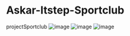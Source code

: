 # Askar-Itstep-Sportclub
projectSportclub
![image](https://user-images.githubusercontent.com/58872563/76740328-ec46b180-6797-11ea-9e8f-c6d4adf8eba7.png)
![image](https://user-images.githubusercontent.com/58872563/76740635-67a86300-6798-11ea-9e62-b2ed842794bd.png)
![image](https://user-images.githubusercontent.com/58872563/76741211-5f045c80-6799-11ea-8893-1cacd7a98b04.png)
